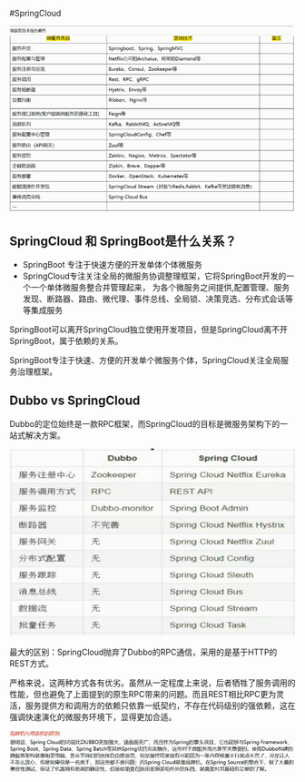 #SpringCloud

![](./SpringCloud/001.png)


## SpringCloud 和 SpringBoot是什么关系？

+ SpringBoot 专注于快速方便的开发单体个体微服务
+ SpringCloud专注关注全局的微服务协调整理框架，它将SpringBoot开发的一个一个单体微服务整合并管理起来，
  为各个微服务之间提供,配置管理、服务发现、断路器、路由、微代理、事件总线、全局锁、决策竞选、分布式会话等等集成服务

SpringBoot可以离开SpringCloud独立使用开发项目，但是SpringCloud离不开SpringBoot，属于依赖的关系。

SpringBoot专注于快速、方便的开发单个微服务个体，SpringCloud关注全局服务治理框架。

## Dubbo vs SpringCloud

Dubbo的定位始终是一款RPC框架，而SpringCloud的目标是微服务架构下的一站式解决方案。

![](./SpringCloud/002.png)

最大的区别：SpringCloud抛弃了Dubbo的RPC通信，采用的是基于HTTP的REST方式。

严格来说，这两种方式各有优劣。虽然从一定程度上来说，后者牺牲了服务调用的性能，但也避免了上面提到的原生RPC带来的问题。而且REST相比RPC更为灵活，服务提供方和调用方的依赖只依靠一纸契约，不存在代码级别的强依赖，这在强调快速演化的微服务环境下，显得更加合适。

![](./SpringCloud/003.png)
